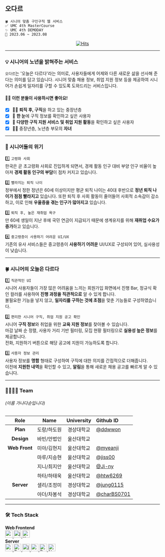 ## 오다르
```
🍀 시니어 맞춤 구인구직 웹 서비스
✅ UMC 4th MasterCourse  
✨ UMC 4th DEMODAY  
📆 2023.06 ~ 2023.08
```

<div align="center"> 
  
[![Hits](https://hits.seeyoufarm.com/api/count/incr/badge.svg?url=https%3A%2F%2Fgithub.com%2FO-dar&count_bg=%23A2C08A&title_bg=%235B8E31&icon=&icon_color=%23E7E7E7&title=O-dar&edge_flat=false)](https://hits.seeyoufarm.com)

<hr/>
</div>

### 💡 시니어의 노년을 밝혀주는 서비스
`오다르`는 '오늘은 다르다'라는 의미로, 사용자들에게 어제와 다른 새로운 삶을 선사해 준다는 의미를 담고 있습니다. 시니어 맞춤 채용 정보, 취업 지원 정보 등을 제공하여 시니어가 손쉽게 일자리를 구할 수 있도록 도와드리는 서비스입니다.  

#### 🙌🏻 이런 분들이 사용하시면 좋아요!  
- [x] 👨🏻 **퇴직 후, 구직**을 하고 있는 중장년층  
- [x] 👤 **한 눈**에 구직 정보를 확인하고 싶은 사용자  
- [x] 👥 **다양한 구직 지원 서비스 및 취업 지원 활동**을 확인하고 싶은 사용자  
- [x] 🧒🏻 중장년층, 노년층 부모의 **자녀**  

---

### 🍂 시니어들의 위기
1️⃣ `고령화 사회`  
한국은 곧 초고령화 사회로 진입하게 되면서, 경제 활동 인구 대비 부양 인구 비율이 높아져 **경제 활동 인구의 부담**이 점차 커지고 있습니다.  
 
2️⃣ `빨라지는 퇴직 나이`  
정부에서 정한 정년은 60세 이상이지만 평균 퇴직 나이는 40대 후반으로 **정년 퇴직 나이가 점점 빨라지고** 있습니다. 또한 퇴직 후 사회 활동이 줄어들어 사회적 소속감이 감소하고, 이로 인해 **우울증을 겪는 인구가 많아지고** 있습니다.  

3️⃣ `퇴직 후, 높은 재취업 욕구`  
만 60세 생일이 지난 후에 국민 연금이 지급되기 때문에 생계유지를 위해 **재취업 수요가 증가**하고 있습니다.  

4️⃣ `중고령층이 사용하기 어려운 UI/UX`  
기존의 유사 서비스들은 중고령층이 **사용하기 어려운** UI/UX로 구성되어 있어, 실사용성이 낮습니다.  

---

### 🍀 시니어의 오늘은 다르다
1️⃣ `직관적인 UI`  
시니어 사용자들이 가장 많은 어려움을 느끼는 회원가입 화면에서 진행 Bar, 정규식 확인 컬러를 사용하여 **진행 과정을 직관적으로** 알 수 있게 합니다.  
불필요한 기능을 넣지 않고, **일자리를 구하는 것에 초점**을 맞춘 기능들로 구성하였습니다.  

2️⃣ `편리한 시니어 구직, 취업 지원 공고 확인`  
시니어 **구직 정보**와 취업을 위한 **교육 지원 정보**를 찾아볼 수 있습니다.  
마감 날짜 순 정렬, 사용자 거리 기반 필터링, 모집 현황 필터링으로 **실용성 높은 정보**를 제공합니다.  
전화, 지원하기 버튼으로 해당 공고에 지원이 가능하도록 합니다.  

3️⃣ `사용자 정보 관리`  
사용자 정보를 **명함** 형태로 구성하여 구직에 대한 의지를 간접적으로 더해줍니다.  
이전에 **지원한 내역**을 확인할 수 있고, **알림**을 통해 새로운 채용 공고를 빠르게 알 수 있습니다.  

---

### 👨‍👩‍👧‍👦 Team
###### (이름 가나다순입니다)  

| Role | Name | University | Github ID |
| :------------: | :------------: | :------------: | :------------ |
| **Plan** | 도랑/하도원 | 경상대학교 | [@ddwwon](https://github.com/ddwwon) |  
| **Design** | 바빈/안법인 | 울산대학교 | |
| **Web Front** | 미아/김현지 | 울산대학교 | [@myeanji](https://github.com/myeanji) |
|  | 마루/지승현 | 울산대학교 | [@jiss00](https://github.com/jiss00) |
|  | 지니/최지안 | 울산대학교 | [@Ji-ny](https://github.com/Ji-ny) |
|  | 하타/하태욱 | 울산대학교 | [@htw6269](https://github.com/htw6269) |
| **Server** | 샐리/조정미 | 경상대학교 | [@jung0115](https://github.com/jung0115) |
| | 아더/차봉석  | 경상대학교 | [@charBS0701](https://github.com/charBS0701) |

---

### 🛠️ Tech Stack
**Web Frontend**  
<a href="https://reactjs.org/" target="_blank" rel="noreferrer"> <img src="https://img.shields.io/badge/react-61DAFB?style=for-the-badge&logo=react&logoColor=black" alt="react" height="24"/> </a> <!--React -->
<a href="https://developer.mozilla.org/en-US/docs/Web/JavaScript" target="_blank" rel="noreferrer"> <img src="http://img.shields.io/badge/-Javascript-f7e018?style=for-the-badge&logo=javascript&logoColor=black" alt="javascript" height="24"/> </a> <!-- JavaScript -->
<a href="https://developers.kakao.com/docs/latest/ko/local/dev-guide" target="_blank" rel="noreferrer"> <img src="http://img.shields.io/badge/-Kakao_Local_API-FEE500?style=for-the-badge" alt="Kakao Local API" height="24"/> </a><!--Kakao Local API-->  
**Server**  
<a href="https://nodejs.org" target="_blank" rel="noreferrer"> <img src="http://img.shields.io/badge/-Node.js-333?style=for-the-badge&logo=Node.js" alt="nodejs" height="24"/> </a> <!-- Node.js -->
<a href="https://expressjs.com/ko/" target="_blank" rel="noreferrer"> <img src="http://img.shields.io/badge/-Express.js-000000?style=for-the-badge&logo=Express" alt="Expresjs" height="24"/> </a><!--Express-->
<a href="https://developer.mozilla.org/en-US/docs/Web/JavaScript" target="_blank" rel="noreferrer"> <img src="http://img.shields.io/badge/-Javascript-f7e018?style=for-the-badge&logo=javascript&logoColor=black" alt="javascript" height="24"/> </a> <!-- JavaScript -->
<a href="https://www.postgresql.org/" target="_blank" rel="noreferrer"> <img src="http://img.shields.io/badge/PostgreSQL-4169E1?style=for-the-badge&logo=postgresql&logoColor=white" alt="postgresql" height="24"/> </a> <!-- PostgreSQL -->
<a href="https://www.jetbrains.com/ko-kr/datagrip/" target="_blank" rel="noreferrer"> <img src="http://img.shields.io/badge/DataGripL-000000?style=for-the-badge&logo=DataGrip&logoColor=white" alt="DataGrip" height="24"/> </a> <!--DataGrip-->
<a href="https://www.ncloud.com/" target="_blank" rel="noreferrer"> <img src="http://img.shields.io/badge/-Naver_Cloud_SMS_API-1EC800?style=for-the-badge" alt="Naver Cloud SMS API" height="24"/> </a><!--Naver Cloud SMS API-->  
